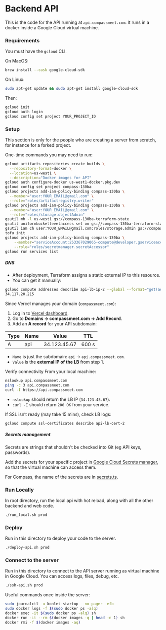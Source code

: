 # Backend API

This is the code for the API running at `api.compassmeet.com`.
It runs in a docker inside a Google Cloud virtual machine.

### Requirements

You must have the `gcloud` CLI.

On MacOS:
```bash
brew install --cask google-cloud-sdk
```

On Linux:
```bash
sudo apt-get update && sudo apt-get install google-cloud-sdk
```

Then:
```bash
gcloud init
gcloud auth login
gcloud config set project YOUR_PROJECT_ID
```
### Setup

This section is only for the people who are creating a server from scratch, for instance for a forked project.

One-time commands you may need to run:
```bash
gcloud artifacts repositories create builds \
  --repository-format=docker \
  --location=us-west1 \
  --description="Docker images for API"
gcloud auth configure-docker us-west1-docker.pkg.dev
gcloud config set project compass-130ba
gcloud projects add-iam-policy-binding compass-130ba \
  --member="user:YOUR_EMAIL@gmail.com" \
  --role="roles/artifactregistry.writer"
gcloud projects add-iam-policy-binding compass-130ba \
  --member="user:YOUR_EMAIL@gmail.com" \
  --role="roles/storage.objectAdmin"
gsutil mb -l us-west1 gs://compass-130ba-terraform-state
gsutil uniformbucketlevelaccess set on gs://compass-130ba-terraform-state
gsutil iam ch user:YOUR_EMAIL@gmail.com:roles/storage.admin gs://compass-130ba-terraform-state
tofu init
gcloud projects add-iam-policy-binding compass-130ba \
    --member="serviceAccount:253367029065-compute@developer.gserviceaccount.com" \
    --role="roles/secretmanager.secretAccessor"
gcloud run services list
```

##### DNS

* After deployment, Terraform assigns a static external IP to this resource.
* You can get it manually:

```bash
gcloud compute addresses describe api-lb-ip-2 --global --format="get(address)"
34.117.20.215
```
Since Vercel manages your domain (`compassmeet.com`):

1. Log in to [Vercel dashboard](https://vercel.com/dashboard).
2. Go to **Domains → compassmeet.com → Add Record**.
3. Add an **A record** for your API subdomain:

| Type | Name | Value        | TTL   |
| ---- | ---- | ------------ | ----- |
| A    | api  | 34.123.45.67 | 600 s |

* `Name` is just the subdomain: `api` → `api.compassmeet.com`.
* `Value` is the **external IP of the LB** from step 1.

Verify connectivity
From your local machine:

```bash
nslookup api.compassmeet.com
ping -c 3 api.compassmeet.com
curl -I https://api.compassmeet.com
```

* `nslookup` should return the LB IP (`34.123.45.67`).
* `curl -I` should return `200 OK` from your service.


If SSL isn’t ready (may take 15 mins), check LB logs:

```bash
gcloud compute ssl-certificates describe api-lb-cert-2
```

##### Secrets management

Secrets are strings that shouldn't be checked into Git (eg API keys, passwords).

Add the secrets for your specific project in [Google Cloud Secrets manager](https://console.cloud.google.com/security/secret-manager), so that the virtual machine can access them.

For Compass, the name of the secrets are in [secrets.ts](../../common/src/secrets.ts).

### Run Locally

In root directory, run the local api with hot reload, along with all the other backend and web code.

```bash
./run_local.sh prod
```

### Deploy

Run in this directory to deploy your code to the server.
```bash
./deploy-api.sh prod
```

### Connect to the server

Run in this directory to connect to the API server running as virtual machine in Google Cloud. You can access logs, files, debug, etc.
```bash
./ssh-api.sh prod
```

Useful commands once inside the server:

```bash
sudo journalctl -u konlet-startup --no-pager -efb
sudo docker logs -f $(sudo docker ps -alq)
docker exec -it $(sudo docker ps -alq) sh
docker run -it --rm $(docker images -q | head -n 1) sh
docker rmi -f $(docker images -aq)

```
